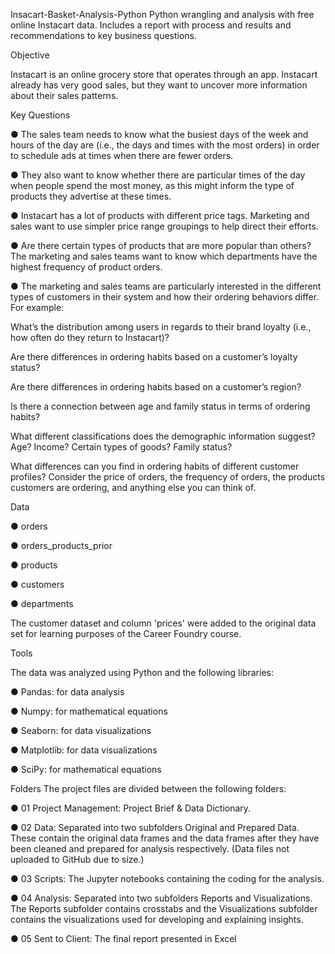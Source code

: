 Insacart-Basket-Analysis-Python
Python wrangling and analysis with free online Instacart data. Includes a report with process and results and recommendations to key business questions.

Objective

Instacart is an online grocery store that operates through an app. Instacart already has very good sales, but they want to uncover more information about their sales patterns.

Key Questions

● The sales team needs to know what the busiest days of the week and hours of the day are (i.e., the days and times with the most orders) in order to schedule ads at times when there are fewer orders.

● They also want to know whether there are particular times of the day when people spend the most money, as this might inform the type of products they advertise at these times.

● Instacart has a lot of products with different price tags. Marketing and sales want to use simpler price range groupings to help direct their efforts.

● Are there certain types of products that are more popular than others? The marketing and sales teams want to know which departments have the highest frequency of product orders.

● The marketing and sales teams are particularly interested in the different types of customers in their system and how their ordering behaviors differ. For example:

What’s the distribution among users in regards to their brand loyalty (i.e., how often do they return to Instacart)?

Are there differences in ordering habits based on a customer’s loyalty status?

Are there differences in ordering habits based on a customer’s region?

Is there a connection between age and family status in terms of ordering habits?

What different classifications does the demographic information suggest? Age? Income? Certain types of goods? Family status?

What differences can you find in ordering habits of different customer profiles? Consider the price of orders, the frequency of orders, the products customers are ordering, and anything else you can think of.

Data

● orders

● orders_products_prior

● products

● customers

● departments

The customer dataset and column 'prices' were added to the original data set for learning purposes of the Career Foundry course.

Tools

The data was analyzed using Python and the following libraries:

● Pandas: for data analysis

● Numpy: for mathematical equations

● Seaborn: for data visualizations

● Matplotlib: for data visualizations

● SciPy: for mathematical equations

Folders
The project files are divided between the following folders:

● 01 Project Management: Project Brief & Data Dictionary.

● 02 Data: Separated into two subfolders Original and Prepared Data. These contain the original data frames and the data frames after they have been cleaned and prepared for analysis respectively. (Data files not uploaded to GitHub due to size.)

● 03 Scripts: The Jupyter notebooks containing the coding for the analysis.

● 04 Analysis: Separated into two subfolders Reports and Visualizations. The Reports subfolder contains crosstabs and the Visualizations subfolder contains the visualizations used for developing and explaining insights.

● 05 Sent to Client: The final report presented in Excel

